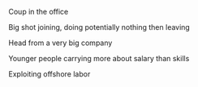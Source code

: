 Coup in the office

Big shot joining, doing potentially nothing then leaving

Head from a very big company

Younger people carrying more about salary than skills

Exploiting offshore labor